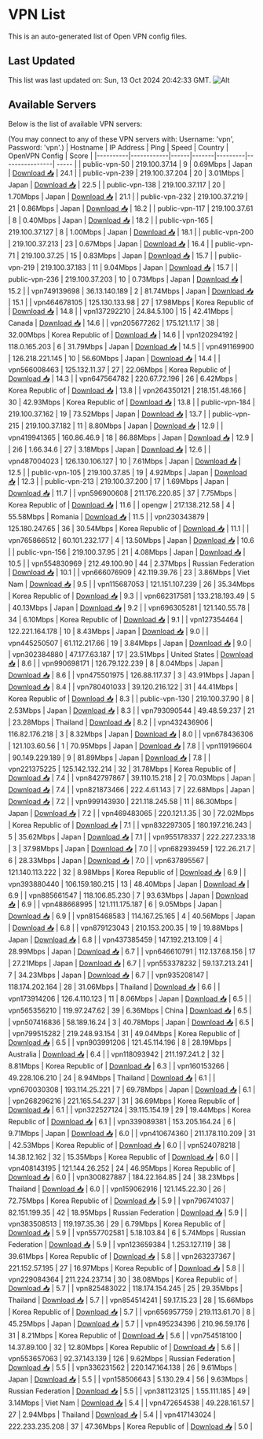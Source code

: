 # VPN List

This is an auto-generated list of Open VPN config files.

## Last Updated

This list was last updated on: Sun, 13 Oct 2024 20:42:33 GMT.
![Alt](https://repobeats.axiom.co/api/embed/186b98318ef1479477931607c1ad7d823f12451f.svg "Repobeats analytics image")

## Available Servers

Below is the list of available VPN servers:

(You may connect to any of these VPN servers with: Username: 'vpn', Password: 'vpn'.)
| Hostname | IP Address | Ping | Speed | Country | OpenVPN Config | Score |
|----------|------------|------|-------|---------|----------------| ----- |
| public-vpn-50 | 219.100.37.14 | 9 | 0.69Mbps | Japan | [Download 📥](./configs/server_0_JP.ovpn) | 24.1 |
| public-vpn-239 | 219.100.37.204 | 20 | 3.01Mbps | Japan | [Download 📥](./configs/server_1_JP.ovpn) | 22.5 |
| public-vpn-138 | 219.100.37.117 | 20 | 1.70Mbps | Japan | [Download 📥](./configs/server_2_JP.ovpn) | 21.1 |
| public-vpn-232 | 219.100.37.219 | 21 | 0.86Mbps | Japan | [Download 📥](./configs/server_3_JP.ovpn) | 18.2 |
| public-vpn-117 | 219.100.37.61 | 8 | 0.40Mbps | Japan | [Download 📥](./configs/server_4_JP.ovpn) | 18.2 |
| public-vpn-165 | 219.100.37.127 | 8 | 1.00Mbps | Japan | [Download 📥](./configs/server_5_JP.ovpn) | 18.1 |
| public-vpn-200 | 219.100.37.213 | 23 | 0.67Mbps | Japan | [Download 📥](./configs/server_6_JP.ovpn) | 16.4 |
| public-vpn-71 | 219.100.37.25 | 15 | 0.83Mbps | Japan | [Download 📥](./configs/server_7_JP.ovpn) | 15.7 |
| public-vpn-219 | 219.100.37.183 | 11 | 9.04Mbps | Japan | [Download 📥](./configs/server_8_JP.ovpn) | 15.7 |
| public-vpn-236 | 219.100.37.203 | 10 | 0.73Mbps | Japan | [Download 📥](./configs/server_9_JP.ovpn) | 15.2 |
| vpn749139698 | 36.13.140.189 | 2 | 81.74Mbps | Japan | [Download 📥](./configs/server_10_JP.ovpn) | 15.1 |
| vpn464678105 | 125.130.133.98 | 27 | 17.98Mbps | Korea Republic of | [Download 📥](./configs/server_11_KR.ovpn) | 14.8 |
| vpn137292210 | 24.84.5.100 | 15 | 42.41Mbps | Canada | [Download 📥](./configs/server_12_CA.ovpn) | 14.6 |
| vpn205677262 | 175.121.1.17 | 38 | 32.00Mbps | Korea Republic of | [Download 📥](./configs/server_13_KR.ovpn) | 14.6 |
| vpn120294192 | 118.0.165.203 | 6 | 31.79Mbps | Japan | [Download 📥](./configs/server_14_JP.ovpn) | 14.5 |
| vpn491169900 | 126.218.221.145 | 10 | 56.60Mbps | Japan | [Download 📥](./configs/server_15_JP.ovpn) | 14.4 |
| vpn566008463 | 125.132.11.37 | 27 | 22.06Mbps | Korea Republic of | [Download 📥](./configs/server_16_KR.ovpn) | 14.3 |
| vpn647564782 | 220.67.72.196 | 26 | 6.42Mbps | Korea Republic of | [Download 📥](./configs/server_17_KR.ovpn) | 13.8 |
| vpn264350121 | 218.151.48.166 | 30 | 42.93Mbps | Korea Republic of | [Download 📥](./configs/server_18_KR.ovpn) | 13.8 |
| public-vpn-184 | 219.100.37.162 | 19 | 73.52Mbps | Japan | [Download 📥](./configs/server_19_JP.ovpn) | 13.7 |
| public-vpn-215 | 219.100.37.182 | 11 | 8.80Mbps | Japan | [Download 📥](./configs/server_20_JP.ovpn) | 12.9 |
| vpn419941365 | 160.86.46.9 | 18 | 86.88Mbps | Japan | [Download 📥](./configs/server_21_JP.ovpn) | 12.9 |
| 2i6 | 1.66.34.6 | 27 | 3.18Mbps | Japan | [Download 📥](./configs/server_22_JP.ovpn) | 12.6 |
| vpn487004023 | 126.130.106.127 | 10 | 7.61Mbps | Japan | [Download 📥](./configs/server_23_JP.ovpn) | 12.5 |
| public-vpn-105 | 219.100.37.85 | 19 | 4.92Mbps | Japan | [Download 📥](./configs/server_24_JP.ovpn) | 12.3 |
| public-vpn-213 | 219.100.37.200 | 17 | 1.69Mbps | Japan | [Download 📥](./configs/server_25_JP.ovpn) | 11.7 |
| vpn596900608 | 211.176.220.85 | 37 | 7.75Mbps | Korea Republic of | [Download 📥](./configs/server_26_KR.ovpn) | 11.6 |
| opengw | 217.138.212.58 | 4 | 55.58Mbps | Romania | [Download 📥](./configs/server_27_RO.ovpn) | 11.5 |
| vpn230343879 | 125.180.247.65 | 36 | 30.54Mbps | Korea Republic of | [Download 📥](./configs/server_28_KR.ovpn) | 11.1 |
| vpn765866512 | 60.101.232.177 | 4 | 13.50Mbps | Japan | [Download 📥](./configs/server_29_JP.ovpn) | 10.6 |
| public-vpn-156 | 219.100.37.95 | 21 | 4.08Mbps | Japan | [Download 📥](./configs/server_30_JP.ovpn) | 10.5 |
| vpn554830969 | 212.49.100.90 | 44 | 2.37Mbps | Russian Federation | [Download 📥](./configs/server_31_RU.ovpn) | 10.1 |
| vpn666076909 | 42.119.39.76 | 23 | 3.86Mbps | Viet Nam | [Download 📥](./configs/server_32_VN.ovpn) | 9.5 |
| vpn115687053 | 121.151.107.239 | 26 | 35.34Mbps | Korea Republic of | [Download 📥](./configs/server_33_KR.ovpn) | 9.3 |
| vpn662317581 | 133.218.193.49 | 5 | 40.13Mbps | Japan | [Download 📥](./configs/server_34_JP.ovpn) | 9.2 |
| vpn696305281 | 121.140.55.78 | 34 | 6.10Mbps | Korea Republic of | [Download 📥](./configs/server_35_KR.ovpn) | 9.1 |
| vpn127354464 | 122.221.164.178 | 10 | 8.43Mbps | Japan | [Download 📥](./configs/server_36_JP.ovpn) | 9.0 |
| vpn445250507 | 61.112.217.66 | 19 | 3.84Mbps | Japan | [Download 📥](./configs/server_37_JP.ovpn) | 9.0 |
| vpn302384880 | 47.177.63.187 | 17 | 23.51Mbps | United States | [Download 📥](./configs/server_38_US.ovpn) | 8.6 |
| vpn990698171 | 126.79.122.239 | 8 | 8.04Mbps | Japan | [Download 📥](./configs/server_39_JP.ovpn) | 8.6 |
| vpn475501975 | 126.88.117.37 | 3 | 43.91Mbps | Japan | [Download 📥](./configs/server_40_JP.ovpn) | 8.4 |
| vpn780401033 | 39.120.216.122 | 31 | 44.41Mbps | Korea Republic of | [Download 📥](./configs/server_41_KR.ovpn) | 8.3 |
| public-vpn-130 | 219.100.37.90 | 8 | 2.53Mbps | Japan | [Download 📥](./configs/server_42_JP.ovpn) | 8.3 |
| vpn793090544 | 49.48.59.237 | 21 | 23.28Mbps | Thailand | [Download 📥](./configs/server_43_TH.ovpn) | 8.2 |
| vpn432436906 | 116.82.176.218 | 3 | 8.32Mbps | Japan | [Download 📥](./configs/server_44_JP.ovpn) | 8.0 |
| vpn678436306 | 121.103.60.56 | 1 | 70.95Mbps | Japan | [Download 📥](./configs/server_45_JP.ovpn) | 7.8 |
| vpn119196604 | 90.149.229.189 | 9 | 81.89Mbps | Japan | [Download 📥](./configs/server_46_JP.ovpn) | 7.8 |
| vpn221375225 | 125.142.132.214 | 32 | 31.78Mbps | Korea Republic of | [Download 📥](./configs/server_47_KR.ovpn) | 7.4 |
| vpn842797867 | 39.110.15.218 | 2 | 70.03Mbps | Japan | [Download 📥](./configs/server_48_JP.ovpn) | 7.4 |
| vpn821873466 | 222.4.61.143 | 7 | 22.68Mbps | Japan | [Download 📥](./configs/server_49_JP.ovpn) | 7.2 |
| vpn999143930 | 221.118.245.58 | 11 | 86.30Mbps | Japan | [Download 📥](./configs/server_50_JP.ovpn) | 7.2 |
| vpn469483065 | 220.121.1.35 | 30 | 72.02Mbps | Korea Republic of | [Download 📥](./configs/server_51_KR.ovpn) | 7.1 |
| vpn832297305 | 180.197.216.243 | 5 | 35.62Mbps | Japan | [Download 📥](./configs/server_52_JP.ovpn) | 7.1 |
| vpn955178337 | 222.227.233.18 | 3 | 37.98Mbps | Japan | [Download 📥](./configs/server_53_JP.ovpn) | 7.0 |
| vpn682939459 | 122.26.21.7 | 6 | 28.33Mbps | Japan | [Download 📥](./configs/server_54_JP.ovpn) | 7.0 |
| vpn637895567 | 121.140.113.222 | 32 | 8.98Mbps | Korea Republic of | [Download 📥](./configs/server_55_KR.ovpn) | 6.9 |
| vpn393880440 | 106.159.180.215 | 13 | 48.40Mbps | Japan | [Download 📥](./configs/server_56_JP.ovpn) | 6.9 |
| vpn885661547 | 118.106.85.230 | 7 | 93.63Mbps | Japan | [Download 📥](./configs/server_57_JP.ovpn) | 6.9 |
| vpn488668995 | 121.111.175.187 | 6 | 9.05Mbps | Japan | [Download 📥](./configs/server_58_JP.ovpn) | 6.9 |
| vpn815468583 | 114.167.25.165 | 4 | 40.56Mbps | Japan | [Download 📥](./configs/server_59_JP.ovpn) | 6.8 |
| vpn879123043 | 210.153.200.35 | 19 | 19.88Mbps | Japan | [Download 📥](./configs/server_60_JP.ovpn) | 6.8 |
| vpn437385459 | 147.192.213.109 | 4 | 28.99Mbps | Japan | [Download 📥](./configs/server_61_JP.ovpn) | 6.7 |
| vpn646610791 | 112.137.68.156 | 17 | 27.21Mbps | Japan | [Download 📥](./configs/server_62_JP.ovpn) | 6.7 |
| vpn553378232 | 59.137.213.241 | 7 | 34.23Mbps | Japan | [Download 📥](./configs/server_63_JP.ovpn) | 6.7 |
| vpn935208147 | 118.174.202.164 | 28 | 31.06Mbps | Thailand | [Download 📥](./configs/server_64_TH.ovpn) | 6.6 |
| vpn173914206 | 126.4.110.123 | 11 | 8.06Mbps | Japan | [Download 📥](./configs/server_65_JP.ovpn) | 6.5 |
| vpn565356210 | 119.97.247.62 | 39 | 6.36Mbps | China | [Download 📥](./configs/server_66_CN.ovpn) | 6.5 |
| vpn507416836 | 58.189.16.24 | 3 | 40.78Mbps | Japan | [Download 📥](./configs/server_67_JP.ovpn) | 6.5 |
| vpn799515282 | 219.248.93.154 | 31 | 49.04Mbps | Korea Republic of | [Download 📥](./configs/server_68_KR.ovpn) | 6.5 |
| vpn903991206 | 121.45.114.196 | 8 | 28.19Mbps | Australia | [Download 📥](./configs/server_69_AU.ovpn) | 6.4 |
| vpn118093942 | 211.197.241.2 | 32 | 8.81Mbps | Korea Republic of | [Download 📥](./configs/server_70_KR.ovpn) | 6.3 |
| vpn160153266 | 49.228.106.210 | 24 | 8.94Mbps | Thailand | [Download 📥](./configs/server_71_TH.ovpn) | 6.1 |
| vpn670030308 | 193.114.25.221 | 7 | 69.78Mbps | Japan | [Download 📥](./configs/server_72_JP.ovpn) | 6.1 |
| vpn268296216 | 221.165.54.237 | 31 | 36.69Mbps | Korea Republic of | [Download 📥](./configs/server_73_KR.ovpn) | 6.1 |
| vpn322527124 | 39.115.154.19 | 29 | 19.44Mbps | Korea Republic of | [Download 📥](./configs/server_74_KR.ovpn) | 6.1 |
| vpn339089381 | 153.205.164.24 | 6 | 9.71Mbps | Japan | [Download 📥](./configs/server_75_JP.ovpn) | 6.0 |
| vpn410674360 | 211.178.110.209 | 31 | 42.53Mbps | Korea Republic of | [Download 📥](./configs/server_76_KR.ovpn) | 6.0 |
| vpn524078218 | 14.38.12.162 | 32 | 15.35Mbps | Korea Republic of | [Download 📥](./configs/server_77_KR.ovpn) | 6.0 |
| vpn408143195 | 121.144.26.252 | 24 | 46.95Mbps | Korea Republic of | [Download 📥](./configs/server_78_KR.ovpn) | 6.0 |
| vpn300827887 | 184.22.164.85 | 24 | 38.23Mbps | Thailand | [Download 📥](./configs/server_79_TH.ovpn) | 6.0 |
| vpn159062916 | 121.145.22.30 | 26 | 72.75Mbps | Korea Republic of | [Download 📥](./configs/server_80_KR.ovpn) | 5.9 |
| vpn796741037 | 82.151.199.35 | 42 | 18.95Mbps | Russian Federation | [Download 📥](./configs/server_81_RU.ovpn) | 5.9 |
| vpn383508513 | 119.197.35.36 | 29 | 6.79Mbps | Korea Republic of | [Download 📥](./configs/server_82_KR.ovpn) | 5.9 |
| vpn557702581 | 5.18.103.84 | 6 | 5.74Mbps | Russian Federation | [Download 📥](./configs/server_83_RU.ovpn) | 5.9 |
| vpn123659384 | 1.253.127.119 | 38 | 39.61Mbps | Korea Republic of | [Download 📥](./configs/server_84_KR.ovpn) | 5.8 |
| vpn263237367 | 221.152.57.195 | 27 | 16.97Mbps | Korea Republic of | [Download 📥](./configs/server_85_KR.ovpn) | 5.8 |
| vpn229084364 | 211.224.237.14 | 30 | 38.08Mbps | Korea Republic of | [Download 📥](./configs/server_86_KR.ovpn) | 5.7 |
| vpn825483022 | 118.174.154.245 | 25 | 29.35Mbps | Thailand | [Download 📥](./configs/server_87_TH.ovpn) | 5.7 |
| vpn854514241 | 59.17.15.23 | 28 | 15.66Mbps | Korea Republic of | [Download 📥](./configs/server_88_KR.ovpn) | 5.7 |
| vpn656957759 | 219.113.61.70 | 8 | 45.25Mbps | Japan | [Download 📥](./configs/server_89_JP.ovpn) | 5.7 |
| vpn495234396 | 210.96.59.176 | 31 | 8.21Mbps | Korea Republic of | [Download 📥](./configs/server_90_KR.ovpn) | 5.6 |
| vpn754518100 | 14.37.89.100 | 32 | 12.80Mbps | Korea Republic of | [Download 📥](./configs/server_91_KR.ovpn) | 5.6 |
| vpn553657063 | 92.37.143.139 | 126 | 9.62Mbps | Russian Federation | [Download 📥](./configs/server_92_RU.ovpn) | 5.5 |
| vpn336231562 | 220.147.164.138 | 26 | 9.61Mbps | Japan | [Download 📥](./configs/server_93_JP.ovpn) | 5.5 |
| vpn158506643 | 5.130.29.4 | 56 | 9.63Mbps | Russian Federation | [Download 📥](./configs/server_94_RU.ovpn) | 5.5 |
| vpn381123125 | 1.55.111.185 | 49 | 3.14Mbps | Viet Nam | [Download 📥](./configs/server_95_VN.ovpn) | 5.4 |
| vpn472654538 | 49.228.161.57 | 27 | 2.94Mbps | Thailand | [Download 📥](./configs/server_96_TH.ovpn) | 5.4 |
| vpn417143024 | 222.233.235.208 | 37 | 47.36Mbps | Korea Republic of | [Download 📥](./configs/server_97_KR.ovpn) | 5.0 |
